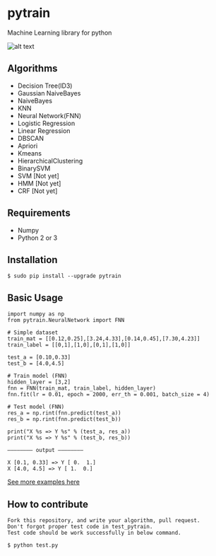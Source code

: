 # pytrain

Machine Learning library for python

![alt text](https://github.com/becxer/pytrain/raw/master/tmp/logo_python.png "pytrain")

## Algorithms

+ Decision Tree(ID3)
+ Gaussian NaiveBayes
+ NaiveBayes
+ KNN
+ Neural Network(FNN)
+ Logistic Regression
+ Linear Regression
+ DBSCAN
+ Apriori
+ Kmeans
+ HierarchicalClustering
+ BinarySVM
+ SVM [Not yet]
+ HMM [Not yet]
+ CRF [Not yet]

## Requirements

 - Numpy
 - Python 2 or 3

## Installation

    $ sudo pip install --upgrade pytrain
    
## Basic Usage

    import numpy as np
    from pytrain.NeuralNetwork import FNN

    # Simple dataset
    train_mat = [[0.12,0.25],[3.24,4.33],[0.14,0.45],[7.30,4.23]]
    train_label = [[0,1],[1,0],[0,1],[1,0]]

    test_a = [0.10,0.33]
    test_b = [4.0,4.5]

    # Train model (FNN)
    hidden_layer = [3,2]
    fnn = FNN(train_mat, train_label, hidden_layer)
    fnn.fit(lr = 0.01, epoch = 2000, err_th = 0.001, batch_size = 4)

    # Test model (FNN)
    res_a = np.rint(fnn.predict(test_a))
    res_b = np.rint(fnn.predict(test_b))

    print("X %s => Y %s" % (test_a, res_a))
    print("X %s => Y %s" % (test_b, res_b))

    ———————— output ————————

    X [0.1, 0.33] => Y [ 0.  1.]
    X [4.0, 4.5] => Y [ 1.  0.]

[See more examples here](https://github.com/becxer/pytrain/tree/master/examples)

## How to contribute

    Fork this repository, and write your algorithm, pull request.
    Don't forgot proper test code in test_pytrain.
    Test code should be work successfully in below command.
    
    $ python test.py
